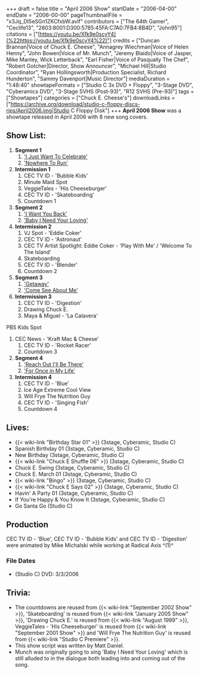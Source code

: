+++
draft = false
title = "April 2006 Show"
startDate = "2006-04-00"
endDate = "2006-00-00"
pageThumbnailFile = "x3Jq_DI5eSGn1ZKCfxbW.avif"
contributors = ["The 64th Gamer", "Ceclife13", "2603:8001:D300:5785:45FA:C7A0:7FB4:8B4D", "John95"]
citations = ["[https://youtu.be/Xfk9e0scyY4](%22https://youtu.be/Xfk9e0scyY4%22)"]
credits = ["Duncan Brannan|Voice of Chuck E. Cheese", "Annagrey Wiechman|Voice of Helen Henny", "John Bowen|Voice of Mr. Munch", "Jeremy Blaido|Voice of Jasper, Mike Manley, Wick Letterback", "Earl Fisher|Voice of Pasqually The Chef", "Robert Gotcher|Director, Show Announcer", "Michael Hill|Studio Coordinator", "Ryan Hollingsworth|Production Specialist, Richard Hunderton", "Sammy Davenport|Music Director"]
mediaDuration = "1:48:40"
showtapeFormats = ["Studio C 3x DVD + Floppy", "3-Stage DVD", "Cyberamics DVD", "3-Stage SVHS (Post-93)", "R12 SVHS (Pre-93)"]
tags = ["Showtapes"]
categories = ["Chuck E. Cheese's"]
downloadLinks = ["https://archive.org/download/studio-c-floppy-discs-rips/April2006.img|Studio C Floppy Disk"]
+++
**April 2006 Show** was a showtape released in April 2006 with 8 new song covers.

## Show List:

1.  **Segment 1**
    1.  ['I Just Want To Celebrate'](https://en.wikipedia.org/wiki/I_Just_Want_to_Celebrate)
    2.  ['Nowhere To Run'](https://en.wikipedia.org/wiki/Nowhere_to_Run_(song))
2.  **Intermission 1**
    1.  CEC TV ID - 'Bubble Kids'
    2.  Minute Maid Spot
    3.  VeggieTales - 'His Cheeseburger'
    4.  CEC TV ID - 'Skateboarding'
    5.  Countdown 1
3.  **Segment 2**
    1.  ['I Want You Back'](https://en.wikipedia.org/wiki/I_Want_You_Back)
    2.  ['Baby I Need Your Loving'](https://en.wikipedia.org/wiki/Baby_I_Need_Your_Loving)
4.  **Intermission 2**
    1.  VJ Spot - 'Eddie Coker'
    2.  CEC TV ID - 'Astronaut'
    3.  CEC TV Artist Spotlight: Eddie Coker - 'Play With Me' / 'Welcome To The Island'
    4.  Skateboarding
    5.  CEC TV ID - 'Blender'
    6.  Countdown 2
5.  **Segment 3**
    1.  ['Getaway'](https://en.wikipedia.org/wiki/Getaway_(Earth,_Wind_%26_Fire_song))
    2.  ['Come See About Me'](https://en.wikipedia.org/wiki/Come_See_About_Me)
6.  **Intermission 3**
    1.  CEC TV ID - 'Digestion'
    2.  Drawing Chuck E.
    3.  Maya & Miguel - 'La Calavera'

PBS Kids Spot

1.  CEC News - 'Kraft Mac & Cheese'
    1.  CEC TV ID - 'Rocket Racer'
    2.  Countdown 3
2.  **Segment 4**
    1.  ['Reach Out I'll Be There'](https://en.wikipedia.org/wiki/Reach_Out_I%27ll_Be_There)
    2.  ['For Once in My Life'](https://en.wikipedia.org/wiki/For_Once_in_My_Life)
3.  **Intermission 4**
    1.  CEC TV ID - 'Blue'
    2.  Ice Age Extreme Cool View
    3.  Will Frye The Nutrition Guy
    4.  CEC TV ID - 'Singing Fish'
    5.  Countdown 4

## Lives:

- {{< wiki-link "Birthday Star 01" >}} (3stage, Cyberamic, Studio C)
- Spanish Birthday 01 (3stage, Cyberamic, Studio C)
- New Birthday (3stage, Cyberamic, Studio C)
- {{< wiki-link "Chuck E Shuffle 06" >}} (3stage, Cyberamic, Studio C)
- Chuck E. Swing (3stage, Cyberamic, Studio C)
- Chuck E. March 01 (3stage, Cyberamic, Studio C)
- {{< wiki-link "Bingo" >}} (3stage, Cyberamic, Studio C)
- {{< wiki-link "Chuck E Says 02" >}} (3stage, Cyberamic, Studio C)
- Havin' A Party 01 (3stage, Cyberamic, Studio C)
- If You're Happy & You Know It (3stage, Cyberamic, Studio C)
- Go Santa Go (Studio C)

## Production

CEC TV ID - 'Blue', CEC TV ID - 'Bubble Kids' and CEC TV ID - 'Digestion' were animated by Mike Michalski while working at Radical Axis ^(1)^

### File Dates

- (Studio C) DVD: 3/3/2006

## Trivia:

- The countdowns are reused from {{< wiki-link "September 2002 Show" >}}, 'Skateboarding' is reused from {{< wiki-link "January 2005 Show" >}}, 'Drawing Chuck E.' is reused from {{< wiki-link "August 1999" >}}, VeggieTales - 'His Cheeseburger' is reused from {{< wiki-link "September 2001 Show" >}} and 'Will Frye The Nutrition Guy' is reused from {{< wiki-link "Studio C Premiere" >}}.
- This show script was written by Matt Daniel.
- Munch was originally going to sing 'Baby I Need Your Loving' which is still alluded to in the dialogue both leading into and coming out of the song.
